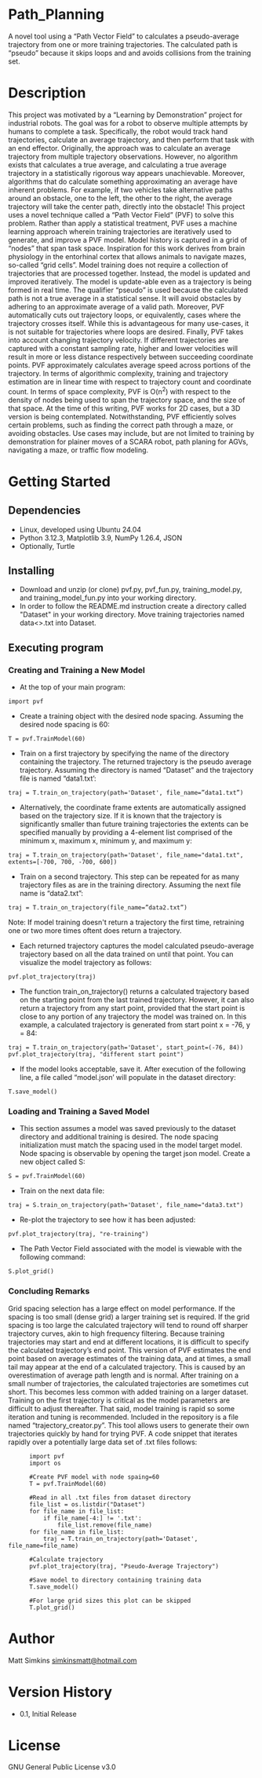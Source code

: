 # Path_Planning
A novel tool using a “Path Vector Field” to calculates a pseudo-average trajectory from one or more training trajectories. The calculated path is “pseudo” because it skips loops and and avoids collisions from the training set.

# Description
This project was motivated by a “Learning by Demonstration” project for industrial robots. The goal was for a robot to observe multiple attempts by humans to complete a task. Specifically, the robot would track hand trajectories, calculate an average trajectory, and then perform that task with an end effector. Originally, the approach was to calculate an average trajectory from multiple trajectory observations. However, no algorithm exists that calculates a true average, and calculating a true average trajectory in a statistically rigorous way appears unachievable. Moreover, algorithms that do calculate something approximating an average have inherent problems. For example, if two vehicles take alternative paths around an obstacle, one to the left, the other to the right, the average trajectory will take the center path, directly into the obstacle!
This project uses a novel technique called a “Path Vector Field” (PVF) to solve this problem. Rather than apply a statistical treatment, PVF uses a machine learning approach wherein training trajectories are iteratively used to generate, and improve a PVF model. Model history is captured in a grid of “nodes” that span task space. Inspiration for this work derives from brain physiology in the entorhinal cortex that allows animals to navigate mazes, so-called “grid cells”. 
Model training does not require a collection of trajectories that are processed together. Instead, the model is updated and improved iteratively. The model is update-able even as a trajectory is being formed in real time. The qualifier “pseudo” is used because the calculated path is not a true average in a statistical sense. It will avoid obstacles by adhering to an approximate average of a valid path. Moreover, PVF automatically cuts out trajectory loops, or equivalently, cases where the trajectory crosses itself. While this is advantageous for many use-cases, it is not suitable for trajectories where loops are desired. Finally, PVF takes into account changing trajectory velocity. If different trajectories are captured with a constant sampling rate, higher and lower velocities will result in more or less distance respectively between succeeding coordinate points. PVF approximately calculates average speed across portions of the trajectory. In terms of algorithmic complexity, training and trajectory estimation are in linear time with respect to trajectory count and coordinate count. In terms of space complexity, PVF is O(n<sup>2</sup>) with respect to the density of nodes being used to span the trajectory space, and the size of that space.
At the time of this writing, PVF works for 2D cases, but a 3D version is being contemplated. Notwithstanding, PVF efficiently solves certain problems, such as finding the correct path through a maze, or avoiding obstacles. Use cases may include, but are not limited to training by demonstration for plainer moves of a SCARA robot, path planing for AGVs, navigating a maze, or traffic flow modeling.

# Getting Started
## Dependencies
* Linux, developed using Ubuntu 24.04
* Python 3.12.3, Matplotlib 3.9, NumPy 1.26.4, JSON
* Optionally, Turtle
## Installing
* Download and unzip (or clone) pvf.py, pvf_fun.py, training_model.py, and  training_model_fun.py into your working directory.
* In order to follow the README.md instruction create a directory called "Dataset" in your working directory. Move training trajectories named data<>.txt into Dataset.
## Executing program
### Creating and Training a New Model
* At the top of your main program:
```
import pvf
```
* Create a training object with the desired node spacing. Assuming the desired node spacing is 60:
```
T = pvf.TrainModel(60)
```
* Train on a first trajectory by specifying the name of the directory containing the trajectory. The returned trajectory is the pseudo average trajectory. Assuming the directory is named “Dataset” and the trajectory file is named “data1.txt’:
```
traj = T.train_on_trajectory(path='Dataset', file_name=”data1.txt”)
```
* Alternatively, the coordinate frame extents are automatically assigned based on the trajectory size. If it is known that the trajectory is significantly smaller than future training trajectories the extents can be specified manually by providing a 4-element list comprised of the minimum x, maximum x, minimum y, and maximum y:
```
traj = T.train_on_trajectory(path='Dataset', file_name="data1.txt", extents=[-700, 700, -700, 600])
```
* Train on a second trajectory. This step can be repeated for as many trajectory files as are in the training directory. Assuming the next file name is “data2.txt”:

```
traj = T.train_on_trajectory(file_name=”data2.txt”)
```
Note: If model training doesn't return a trajectory the first time, retraining one or two more times
oftent does return a trajectory.

* Each returned trajectory captures the model calculated pseudo-average trajectory based on all the data trained on until that point. You can visualize the model trajectory as follows:

```
pvf.plot_trajectory(traj)
```
* The function train_on_trajectory() returns a calculated trajectory based on the starting point from the last trained trajectory. However, it can also return a trajectory from any start point, provided that the start point is close to any portion of any trajectory the model was trained on. In this example, a calculated trajectory is generated from start point x = -76, y = 84:
```
traj = T.train_on_trajectory(path='Dataset', start_point=(-76, 84))
pvf.plot_trajectory(traj, "different start point")
```
* If the model looks acceptable, save it. After execution of the following line, a file called “model.json’ will populate in the dataset directory:
```
T.save_model()
```
### Loading and Training a Saved Model
* This section assumes a model was saved  previously to the dataset directory and additional training is desired. The node spacing initialization must match the spacing used in the model target model. Node spacing is observable by opening the target json model. Create a new object called S:
```
S = pvf.TrainModel(60)
```
* Train on the next data file:
```
traj = S.train_on_trajectory(path='Dataset', file_name="data3.txt")
```
* Re-plot the trajectory to see how it has been adjusted:
```
pvf.plot_trajectory(traj, "re-training")
```
* The Path Vector Field associated with the model is viewable with the following command:
```
S.plot_grid()
```
### Concluding Remarks
Grid spacing selection has a large effect on model performance. If the spacing is too small (dense grid) a larger training set is required. If the grid spacing is too large the calculated trajectory will tend to round off sharper trajectory curves, akin to high frequency filtering.
Because training trajectories may start and end at different locations, it is difficult to specify the calculated trajectory’s end point. This version of PVF estimates the end point based on average estimates of the training data, and at times, a small tail may appear at the end of a calculated trajectory. This is caused by an overestimation of average path length and is normal.
After training on a small number of trajectories, the calculated trajectories are sometimes cut short. This becomes less common with added training on a larger dataset. Training on the first trajectory is critical as the model parameters are difficult to adjust thereafter. That said, model training is rapid so some iteration and tuning is recommended. 
Included in the repository is a file named “trajectory_creator.py”. This tool allows users to generate their own trajectories quickly by hand for trying PVF.  A code snippet that iterates rapidly over a potentially large data set of .txt files follows:
```
      import pvf
      import os
      
      #Create PVF model with node spaing=60
      T = pvf.TrainModel(60)
      
      #Read in all .txt files from dataset directory
      file_list = os.listdir("Dataset")
      for file_name in file_list:
          if file_name[-4:] != '.txt':
              file_list.remove(file_name)
      for file_name in file_list:
          traj = T.train_on_trajectory(path='Dataset', file_name=file_name)
      
      #Calculate trajectory
      pvf.plot_trajectory(traj, "Pseudo-Average Trajectory")
      
      #Save model to directory containing training data
      T.save_model()
      
      #For large grid sizes this plot can be skipped
      T.plot_grid()
```
# Author
Matt Simkins
simkinsmatt@hotmail.com
# Version History
* 0.1, Initial Release
# License
GNU General Public License v3.0
